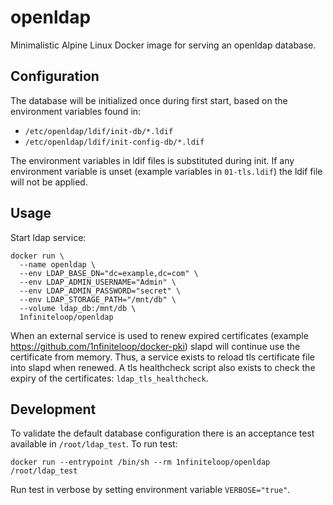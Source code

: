 # openldap

Minimalistic Alpine Linux Docker image for serving an openldap database.

## Configuration

The database will be initialized once during first start, based on the
environment variables found in:

* `/etc/openldap/ldif/init-db/*.ldif`
* `/etc/openldap/ldif/init-config-db/*.ldif`

The environment variables in ldif files is substituted during init. If any
environment variable is unset (example variables in `01-tls.ldif`) the ldif file
will not be applied.

## Usage

Start ldap service:

    docker run \
      --name openldap \
      --env LDAP_BASE_DN="dc=example,dc=com" \
      --env LDAP_ADMIN_USERNAME="Admin" \
      --env LDAP_ADMIN_PASSWORD="secret" \
      --env LDAP_STORAGE_PATH="/mnt/db" \
      --volume ldap_db:/mnt/db \
      1nfiniteloop/openldap

When an external service is used to renew expired certificates (example
https://github.com/1nfiniteloop/docker-pki) slapd will continue use the certificate
from memory. Thus, a service exists to reload tls certificate file into slapd
when renewed. A tls healthcheck script also exists to check the expiry of the
certificates: `ldap_tls_healthcheck`.

## Development

To validate the default database configuration there is an acceptance test
available in `/root/ldap_test`. To run test:

    docker run --entrypoint /bin/sh --rm 1nfiniteloop/openldap /root/ldap_test

Run test in verbose by setting environment variable `VERBOSE="true"`.
